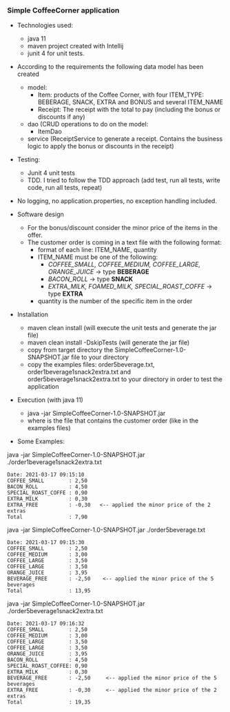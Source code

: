 ### Simple CoffeeCorner application

* Technologies used:  
  * java 11 
  * maven project created with Intellij  
  * junit 4 for unit tests.

* According to the requirements the following data model has been created
  * model:
    * Item: products of the Coffee Corner, with four ITEM_TYPE: BEBERAGE, SNACK, EXTRA and BONUS and several ITEM_NAME
    * Receipt: The receipt with the total to pay (including the bonus or discounts if any)
  * dao (CRUD operations to do on the model:
    * ItemDao
  * service (ReceiptService to generate a receipt. Contains the business logic to apply the bonus or discounts in the receipt)

* Testing:
  * Junit 4 unit tests
  * TDD. I tried to follow the TDD approach (add test, run all tests, write code, run all tests, repeat)

* No logging, no application.properties, no exception handling included.
  
* Software design
  * For the bonus/discount consider the minor price of the items in the offer.
  * The customer order is coming in a text file with the following format:
    * format of each line: ITEM_NAME, quantity
    * ITEM_NAME must be one of the following:
      * _COFFEE_SMALL, COFFEE_MEDIUM, COFFEE_LARGE, ORANGE_JUICE_ -> type __BEBERAGE__
      * _BACON_ROLL_ -> type __SNACK__
      * _EXTRA_MILK, FOAMED_MILK, SPECIAL_ROAST_COFFE_ -> type __EXTRA__
    * quantity is the number of the specific item in the order

* Installation
  * maven clean install (will execute the unit tests and generate the jar file)
  * maven clean install -DskipTests (will generate the jar file)
  * copy from target directory the SimpleCoffeeCorner-1.0-SNAPSHOT.jar file to your directory
  * copy the examples files: order5beverage.txt, order1beverage1snack2extra.txt and order5beverage1snack2extra.txt to your directory in order to test the application

* Execution (with java 11)
  * java -jar SimpleCoffeeCorner-1.0-SNAPSHOT.jar <fileName>
  * where <fileName> is the file that contains the customer order (like in the examples files)
  
* Some Examples:

java -jar SimpleCoffeeCorner-1.0-SNAPSHOT.jar ./order1beverage1snack2extra.txt  


    Date: 2021-03-17 09:15:10
    COFFEE_SMALL        : 2,50
    BACON_ROLL          : 4,50
    SPECIAL_ROAST_COFFE : 0,90
    EXTRA_MILK          : 0,30
    EXTRA_FREE          : -0,30   <-- applied the minor price of the 2 extras
    Total               : 7,90


java -jar SimpleCoffeeCorner-1.0-SNAPSHOT.jar ./order5beverage.txt


    Date: 2021-03-17 09:15:30
    COFFEE_SMALL        : 2,50
    COFFEE_MEDIUM       : 3,00
    COFFEE_LARGE        : 3,50
    COFFEE_LARGE        : 3,50
    ORANGE_JUICE        : 3,95
    BEVERAGE_FREE       : -2,50    <-- applied the minor price of the 5 beverages
    Total               : 13,95


java -jar SimpleCoffeeCorner-1.0-SNAPSHOT.jar ./order5beverage1snack2extra.txt


    Date: 2021-03-17 09:16:32
    COFFEE_SMALL        : 2,50
    COFFEE_MEDIUM       : 3,00
    COFFEE_LARGE        : 3,50
    COFFEE_LARGE        : 3,50
    ORANGE_JUICE        : 3,95
    BACON_ROLL          : 4,50
    SPECIAL_ROAST_COFFEE: 0,90
    EXTRA_MILK          : 0,30
    BEVERAGE_FREE       : -2,50     <-- applied the minor price of the 5 beverages
    EXTRA_FREE          : -0,30     <-- applied the minor price of the 2 extras
    Total               : 19,35
